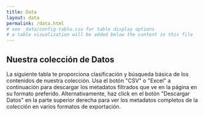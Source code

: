 ```yaml
---
title: Data
layout: data
permalink: /data.html
# see _data/config-table.csv for table display options
# a table visualization will be added below the content in this file
---
```


## Nuestra colección de Datos

La siguiente tabla te proporciona clasificación y búsqueda básica de los contenidos de nuestra colección.
Usa el botón "CSV" o "Excel" a continuación para descargar los metadatos filtrados que ve en la página en su formato preferido. 
Alternativamente, haz click en el botón "Descargar Datos" en la parte superior derecha para ver los metadatos completos de la colección en varios formatos de exportación.

